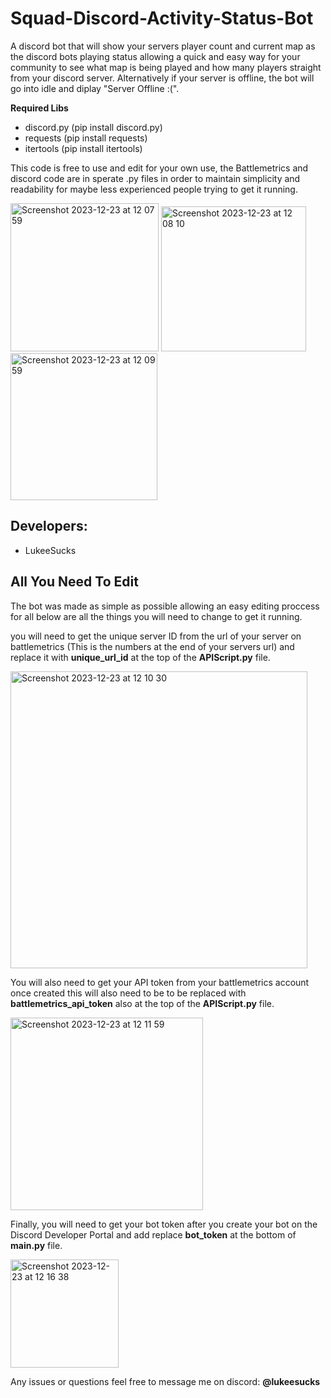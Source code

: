 # Squad-Discord-Activity-Status-Bot
A discord bot that will show your servers player count and current map as the discord bots playing status allowing a quick and easy way for your community to see what map is being played and how many players straight from your discord server. Alternatively if your server is offline, the bot will go into idle and diplay "Server Offline :(".

**Required Libs**
- discord.py (pip install discord.py)
- requests (pip install requests)
- itertools (pip install itertools)

This code is free to use and edit for your own use, the Battlemetrics and discord code are in sperate .py files in order to maintain simplicity and readability for maybe less experienced people trying to get it running.

<img width="237" alt="Screenshot 2023-12-23 at 12 07 59" src="https://github.com/LukeeSucks/Squad-Discord-Activity-Status-Bot/assets/105941171/62013be8-df4b-4ac8-a75b-252de10d3361">
<img width="232" alt="Screenshot 2023-12-23 at 12 08 10" src="https://github.com/LukeeSucks/Squad-Discord-Activity-Status-Bot/assets/105941171/8130d625-f7ec-45d2-944d-e9fd31c20c80">
<img width="235" alt="Screenshot 2023-12-23 at 12 09 59" src="https://github.com/LukeeSucks/Squad-Discord-Activity-Status-Bot/assets/105941171/8f7a35ab-0bc5-4800-b9b0-025d622d0057">


## Developers:
- LukeeSucks


## All You Need To Edit
The bot was made as simple as possible allowing an easy editing proccess for all below are all the things you will need to change to get it running.

you will need to get the unique server ID from the url of your server on battlemetrics (This is the numbers at the end of your servers url) and replace it with **unique_url_id** at the top of the **APIScript.py** file.

<img width="475" alt="Screenshot 2023-12-23 at 12 10 30" src="https://github.com/LukeeSucks/Squad-Discord-Activity-Status-Bot/assets/105941171/3ab0bc39-398a-4f03-a6a6-6e6680ea66af">

You will also need to get your API token from your battlemetrics account once created this will also need to be to be replaced with **battlemetrics_api_token** also at the top of the **APIScript.py** file.

<img width="308" alt="Screenshot 2023-12-23 at 12 11 59" src="https://github.com/LukeeSucks/Squad-Discord-Activity-Status-Bot/assets/105941171/a33fedcf-bc37-45bf-a499-1507fc626730">

Finally, you will need to get your bot token after you create your bot on the Discord Developer Portal and add replace **bot_token** at the bottom of **main.py** file.

<img width="173" alt="Screenshot 2023-12-23 at 12 16 38" src="https://github.com/LukeeSucks/Squad-Discord-Activity-Status-Bot/assets/105941171/7d3a72ee-cedf-40ed-b2be-9b8e12484879">

Any issues or questions feel free to message me on discord: **@lukeesucks**


